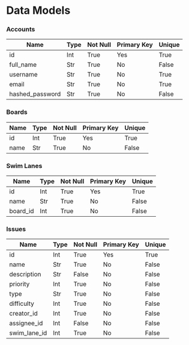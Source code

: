 # Data Models

### Accounts

| Name            | Type | Not Null | Primary Key | Unique |
| --------------- | ---- | -------- | ----------- | ------ |
| id              | Int  | True     | Yes         | True   |
| full_name       | Str  | True     | No          | False  |
| username        | Str  | True     | No          | True   |
| email           | Str  | True     | No          | True   |
| hashed_password | Str  | True     | No          | False  |

### Boards

| Name | Type | Not Null | Primary Key | Unique |
| ---- | ---- | -------- | ----------- | ------ |
| id   | Int  | True     | Yes         | True   |
| name | Str  | True     | No          | False  |

### Swim Lanes

| Name     | Type | Not Null | Primary Key | Unique |
| -------- | ---- | -------- | ----------- | ------ |
| id       | Int  | True     | Yes         | True   |
| name     | Str  | True     | No          | False  |
| board_id | Int  | True     | No          | False  |

### Issues

| Name         | Type | Not Null | Primary Key | Unique |
| ------------ | ---- | -------- | ----------- | ------ |
| id           | Int  | True     | Yes         | True   |
| name         | Str  | True     | No          | False  |
| description  | Str  | False    | No          | False  |
| priority     | Int  | True     | No          | False  |
| type         | Str  | True     | No          | False  |
| difficulty   | Int  | True     | No          | False  |
| creator_id   | Int  | True     | No          | False  |
| assignee_id  | Int  | False    | No          | False  |
| swim_lane_id | Int  | True     | No          | False  |
